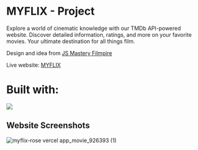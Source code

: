 # MYFLIX - Project

Explore a world of cinematic knowledge with our TMDb API-powered website. Discover detailed information, ratings, and more on your favorite movies. Your ultimate destination for all things film.

Design and idea from [JS Mastery Filmpire](https://filmpire.netlify.app/) 

Live website: [MYFLIX](https://myflix-rose.vercel.app/) 

# Built with:
[![](https://skillicons.dev/icons?i=react,materialui,css&perline=3)](https://skillicons.dev)

## Website Screenshots 

![myflix-rose vercel app_movie_926393 (1)](https://github.com/ronrustemi123/eCommerce/assets/96088084/15a8349e-22c0-4a2d-ac35-ecaabc9180b3)
